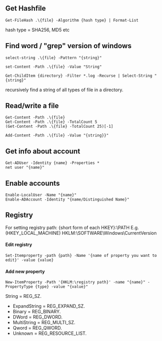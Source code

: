 ## Get Hashfile 
```
Get-FileHash .\{file} -Algorithm {hash type} | Format-List
```
hash type = SHA256, MD5 etc

## Find word / "grep" version of windows
```
select-string .\{file} -Pattern "{string}"

```

```
set-Content -Path .\{file} -Value "String"
```
```
Get-ChildItem {directory} -Filter *.log -Recurse | Select-String "{string}"
```
recursively find a string of all types of file in a directory. 

## Read/write a file 
```
Get-Content -Path .\{file}
Get-Content -Path .\{file} -TotalCount 5
(Get-Content -Path .\{file} -TotalCount 25)[-1]
```
```
Add-Content -Path .\{file} -Value "{string}}"
```

## Get info about account
```
Get-ADUser -Identity {name} -Properties *
net user "{name}"
```

## Enable accounts
```
Enable-LocalUser -Name "{name}"
Enable-ADAccount -Identity "{name/Distinguished Name}"
```

## Registry
For setting registry path: {short form of each HKEY}:\PATH
E.g. (HKEY_LOCAL_MACHINE) HKLM:\SOFTWARE\Windows\CurrentVersion
#### Edit registry 
```
Set-Itemproperty -path {path} -Name '{name of property you want to edit}' -value {value}
```
#### Add new property
```
New-ItemProperty -Path '{HKLM:\registry path}' -name "{name}" -PropertyType {type} -value "{value}" 
```

String = REG_SZ.
* ExpandString = REG_EXPAND_SZ.
* Binary = REG_BINARY.
* DWord = REG_DWORD.
* MultiString = REG_MULTI_SZ.
* Qword = REG_QWORD.
* Unknown = REG_RESOURCE_LIST.

